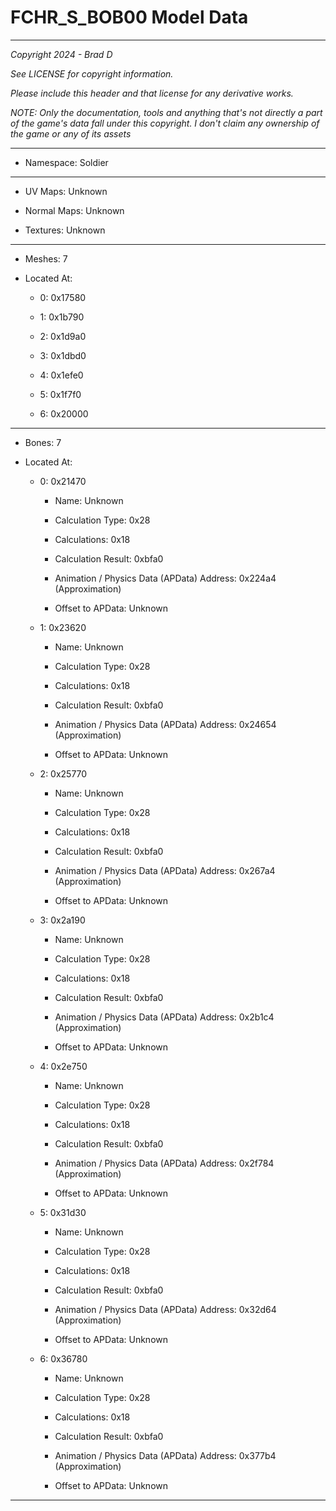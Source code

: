 # FCHR_S_BOB00 Model Data

---

*Copyright 2024 - Brad D*

*See LICENSE for copyright information.*

*Please include this header and that license for any derivative works.*

*NOTE: Only the documentation, tools and anything that's not directly a part of the game's data fall under this copyright. I don't claim any ownership of the game or any of its assets*

---

* Namespace: Soldier

---

* UV Maps: Unknown

* Normal Maps: Unknown

* Textures: Unknown

---

* Meshes: 7

* Located At:

  * 0: 0x17580

  * 1: 0x1b790

  * 2: 0x1d9a0

  * 3: 0x1dbd0

  * 4: 0x1efe0

  * 5: 0x1f7f0

  * 6: 0x20000

---

* Bones: 7

* Located At:

  * 0: 0x21470

    * Name: Unknown

    * Calculation Type: 0x28

    * Calculations: 0x18

    * Calculation Result: 0xbfa0

    * Animation / Physics Data (APData) Address: 0x224a4 (Approximation)

    * Offset to APData: Unknown

  * 1: 0x23620

    * Name: Unknown

    * Calculation Type: 0x28

    * Calculations: 0x18

    * Calculation Result: 0xbfa0

    * Animation / Physics Data (APData) Address: 0x24654 (Approximation)

    * Offset to APData: Unknown

  * 2: 0x25770

    * Name: Unknown

    * Calculation Type: 0x28

    * Calculations: 0x18

    * Calculation Result: 0xbfa0

    * Animation / Physics Data (APData) Address: 0x267a4 (Approximation)

    * Offset to APData: Unknown

  * 3: 0x2a190

    * Name: Unknown

    * Calculation Type: 0x28

    * Calculations: 0x18

    * Calculation Result: 0xbfa0

    * Animation / Physics Data (APData) Address: 0x2b1c4 (Approximation)

    * Offset to APData: Unknown

  * 4: 0x2e750

    * Name: Unknown

    * Calculation Type: 0x28

    * Calculations: 0x18

    * Calculation Result: 0xbfa0

    * Animation / Physics Data (APData) Address: 0x2f784 (Approximation)

    * Offset to APData: Unknown

  * 5: 0x31d30

    * Name: Unknown

    * Calculation Type: 0x28

    * Calculations: 0x18

    * Calculation Result: 0xbfa0

    * Animation / Physics Data (APData) Address: 0x32d64 (Approximation)

    * Offset to APData: Unknown

  * 6: 0x36780

    * Name: Unknown

    * Calculation Type: 0x28

    * Calculations: 0x18

    * Calculation Result: 0xbfa0

    * Animation / Physics Data (APData) Address: 0x377b4 (Approximation)

    * Offset to APData: Unknown

---

